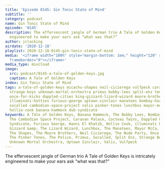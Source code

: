 ```yaml
---
title: 'Episode 0145: Gin Tonic State of Mind'
subtitle: ''
category: podcast
name: Gin Tonic State of Mind
episode: '0145'
description: The effervescent jangle of German trio A Tale of Golden Keys is intricately
  engineered to make your ears ask “what was that?”
author: jclacking
airdate: '2020-12-18'
playlist: 2020-12-18-0145-gin-tonic-state-of-mind
media: '<iframe width="100%" style="margin-bottom: 1em;" height="120" src="https://www.mixcloud.com/widget/iframe/?feed=%2Fthe-lacking-org%2Fbsfiol-145-gin-tonic-state-of-mind%2F&hide_artwork=1&hide_cover=1&light=1"
  frameborder="0"></iframe>'
media_type: mixcloud
image:
  src: podcast/0145-a-tale-of-golden-keys.jpg
  caption: A Tale of Golden Keys
index: Gin Tonic State of Mind
tags: a-tale-of-golden-keys micachu-shapes neil-cicierega vulfpeck caravan-palace
  strange-boys unknown-mortal-orchestra primus bobby-lees split-enz temples police
  once-for-kicks dappled-cities king-gizzard-lizard-wizard moore-brothers nude-party
  illuminati-hotties furious-george uptown-sinclair manatees bombay-hardway cocteau-twins
  socalled cambodian-space-project valis pinker-tones lunchbox mayor-mcca hanni-el-khatib
  hollie-cook banana-hammock dub-syndicate
keywords: A Tale of Golden Keys, Banana Hammock, The Bobby Lees, Bombay The Hardway,
  The Cambodian Space Project, Caravan Palace, Cocteau Twins, Dappled Cities, Dub
  Syndicate, Furious George, Hanni El Khatib, Hollie Cook, illuminati hotties, King
  Gizzard &amp; The Lizard Wizard, Lunchbox, The Manatees, Mayor McCa, Micachu &amp;
  The Shapes, The Moore Brothers, Neil Cicierega, The Nude Party, Once For Kicks,
  The Pinker Tones, The Police, Primus, Socalled, Split Enz, Strange Boys, Temples,
  Unknown Mortal Orchestra, Uptown Sinclair, Valis, Vulfpeck
---
```

The effervescent jangle of German trio A Tale of Golden Keys is intricately engineered to make your ears ask “what was that?”
